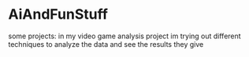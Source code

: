 # AiAndFunStuff

some projects: 
in my video game analysis project im trying out different techniques to analyze the data and see the results they give
